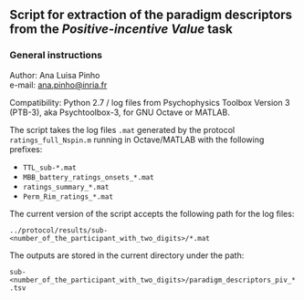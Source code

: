 ## Script for extraction of the paradigm descriptors from the *Positive-incentive Value* task  

### General instructions  

Author: Ana Luisa Pinho  
e-mail: ana.pinho@inria.fr

Compatibility: Python 2.7 / log files from Psychophysics Toolbox Version 3 (PTB-3), aka Psychtoolbox-3, for GNU Octave or MATLAB.

The script takes the log files `.mat` generated by the protocol `ratings_full_Nspin.m` running in Octave/MATLAB with the following prefixes:  

* `TTL_sub-*.mat`
* `MBB_battery_ratings_onsets_*.mat`
* `ratings_summary_*.mat`
* `Perm_Rim_ratings_*.mat`  

The current version of the script accepts the following path for the log files:  

`../protocol/results/sub-<number_of_the_participant_with_two_digits>/*.mat`  

The outputs are stored in the current directory under the path:  

`sub-<number_of_the_participant_with_two_digits>/paradigm_descriptors_piv_*.tsv`

